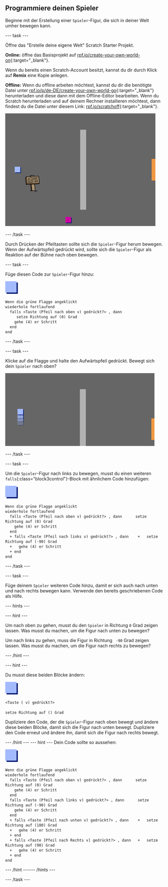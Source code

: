 ## Programmiere deinen Spieler

Beginne mit der Erstellung einer `Spieler`-Figur, die sich in deiner Welt umher bewegen kann.

--- task ---

Öffne das "Erstelle deine eigene Welt" Scratch Starter Projekt.

**Online:** öffne das Basisprojekt auf [rpf.io/create-your-own-world-on](http://rpf.io/create-your-own-world-on){:target="_blank"}.

Wenn du bereits einen Scratch-Account besitzt, kannst du dir durch Klick auf **Remix** eine Kopie anlegen.

**Offline:** Wenn du offline arbeiten möchtest, kannst du dir die benötigte Datei unter [rpf.io/p/de-DE/create-your-own-world-go](http://rpf.io/p/de-DE/create-your-own-world-go){:target="_blank"} herunterladen und diese dann mit dem Offline-Editor bearbeiten. Wenn du Scratch herunterladen und auf deinem Rechner installieren möchtest, dann findest du die Datei unter diesem Link: [rpf.io/scratchoff](https://rpf.io/scratchoff){:target="_blank"}.

![screenshot](images/world-starter.png)

--- /task ---

Durch Drücken der Pfeiltasten sollte sich die `Spieler`-Figur herum bewegen. Wenn der Aufwärtspfeil gedrückt wird, sollte sich die `Spieler`-Figur als Reaktion auf der Bühne nach oben bewegen.

--- task ---

Füge diesen Code zur `Spieler`-Figur hinzu:

![Spieler](images/player.png)

```blocks3
Wenn die grüne Flagge angeklickt
wiederhole fortlaufend 
  falls <Taste (Pfeil nach oben v) gedrückt?> , dann 
     setze Richtung auf (0) Grad
    gehe (4) er Schritt
  end
end
```

--- /task ---

--- task ---

Klicke auf die Flagge und halte den Aufwärtspfeil gedrückt. Bewegt sich dein `Spieler` nach oben?

![screenshot](images/world-up.png)

--- /task ---

--- task ---

Um die `Spieler`-Figur nach links zu bewegen, musst du einen weiteren `falls`{:class="block3control"}-Block mit ähnlichem Code hinzufügen:

![player](images/player.png)

```blocks3
Wenn die grüne Flagge angeklickt
wiederhole fortlaufend 
  falls <Taste (Pfeil nach oben v) gedrückt?> , dann      setze Richtung auf (0) Grad
    gehe (4) er Schritt
  end
  + falls <Taste (Pfeil nach links v) gedrückt?> , dann    +   setze Richtung auf (-90) Grad
  +   gehe (4) er Schritt
  + end
end
```

--- /task ---

--- task ---

Füge deinem `Spieler` weiteren Code hinzu, damit er sich auch nach unten und nach rechts bewegen kann. Verwende den bereits geschriebenen Code als Hilfe.

--- hints ---


--- hint ---

Um nach oben zu gehen, musst du den `Spieler` in Richtung `0` Grad zeigen lassen. Was musst du machen, um die Figur nach unten zu bewegen?

Um nach links zu gehen, muss die Figur in Richtung ` -90` Grad zeigen lassen. Was musst du machen, um die Figur nach rechts zu bewegen?

--- /hint ---

--- hint ---

Du musst diese beiden Blöcke ändern:

![player](images/player.png)

```blocks3
<Taste ( v) gedrückt?>

setze Richtung auf () Grad
```

Dupliziere den Code, der die `Spieler`-Figur nach oben bewegt und ändere diese beiden Blöcke, damit sich die Figur nach unten bewegt. Dupliziere den Code erneut und ändere ihn, damit sich die Figur nach rechts bewegt.

--- /hint --- --- hint --- Dein Code sollte so aussehen:

![player](images/player.png)

```blocks3
Wenn die grüne Flagge angeklickt
wiederhole fortlaufend 
  falls <Taste (Pfeil nach oben v) gedrückt?> , dann      setze Richtung auf (0) Grad
    gehe (4) er Schritt
  end
  falls <Taste (Pfeil nach links v) gedrückt?> , dann      setze Richtung auf (-90) Grad
    gehe (4) er Schritt
  end
  + falls <Taste (Pfeil nach unten v) gedrückt?> , dann    +   setze Richtung auf (180) Grad
  +   gehe (4) er Schritt
  + end
  + falls <Taste [Pfeil nach Rechts v] gedrückt?> , dann   +   setze Richtung auf (90) Grad
  +   gehe (4) er Schritt
  + end
end
```

--- /hint ------ /hints ---

--- /task ---